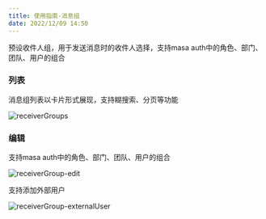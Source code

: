 ```yaml
---
title: 使用指南-消息组
date: 2022/12/09 14:50
---
```


预设收件人组，用于发送消息时的收件人选择，支持masa auth中的角色、部门、团队、用户的组合

### 列表

消息组列表以卡片形式展现，支持糊搜索、分页等功能

![receiverGroups](_content/Masa.Stack.Docs/img/stack/mc/receiverGroups.png)

### 编辑

支持masa auth中的角色、部门、团队、用户的组合

![receiverGroup-edit](_content/Masa.Stack.Docs/img/stack/mc/receiverGroup-edit.png)

支持添加外部用户

![receiverGroup-externalUser](_content/Masa.Stack.Docs/img/stack/mc/receiverGroup-externalUser.png)